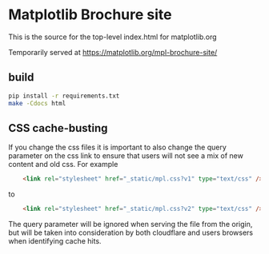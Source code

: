 # Matplotlib Brochure site

This is the source for the top-level index.html for matplotlib.org

Temporarily served at https://matplotlib.org/mpl-brochure-site/

## build

```bash
pip install -r requirements.txt
make -Cdocs html
```

## CSS cache-busting

If you change the css files it is important to also change the query
parameter on the css link to ensure that users will not see a mix of new
content and old css.  For example

```html
    <link rel="stylesheet" href="_static/mpl.css?v1" type="text/css" />
```

to


```html
    <link rel="stylesheet" href="_static/mpl.css?v2" type="text/css" />
```

The query parameter will be ignored when serving the file from the origin, but
will be taken into consideration by both cloudflare and users browsers when
identifying cache hits.
